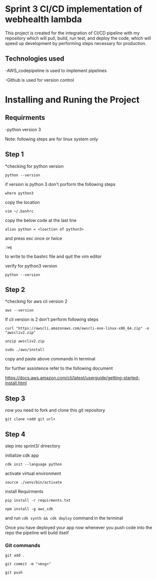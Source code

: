 # Sprint 3 CI/CD implementation of webhealth lambda

This project is created for the integration of CI/CD pipeline with my repository which will pull, build, run test, and deploy the code, which will speed up development by performing steps necessary for production.
## Technologies used
-AWS_codepipeline is used to implement pipelines

-Github is used for version control

# Installing and Runing the Project 
## Requirments
-python version 3




Note: following steps are for linux system only
## Step 1
*checking for python version

`python --version`

 if version is python 3 don't porform the following steps

 `where python3`

copy the location

`vim ~/.bashrc`

copy the below code at the last line

`alias python = <loaction of python3>`

and press esc once or twice

`:wq`

to write to the bashrc file and quit the vim editor

verify for python3 version 

`python --version`

## Step 2

*checking for aws cli version 2

`aws --version`

If cli version is 2 don't perform following steps

`curl "https://awscli.amazonaws.com/awscli-exe-linux-x86_64.zip" -o "awscliv2.zip"`

`unzip awscliv2.zip`

`sudo ./aws/install`

copy and paste above commands in terminal

for further assistence refer to the following document

https://docs.aws.amazon.com/cli/latest/userguide/getting-started-install.html

## Step 3
now you need to fork and clone this git repository

`git clone <add git url>`

## Step 4
step into sprint3/ drirectory

initialize cdk app

`cdk init --language python`

activate virtual environment

`source ./venv/bin/activate`

install Requirments

`pip install -r requirments.txt`

`npm install -g aws_cdk`

and run `cdk synth && cdk deploy` command in the terminal

Once you have deployed your app now whenever you push code into the repo the pipeline will build itself 

### Git commands 

`git add .`

`git commit -m "<msg>"`

`git push`






